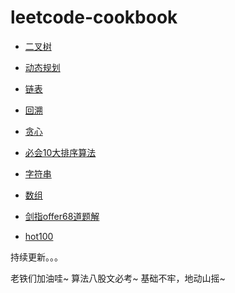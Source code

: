 # leetcode-cookbook


- [二叉树](https://gaowenxin95.github.io/leetcode-cookbook/二叉树专题.html)

- [动态规划](https://gaowenxin95.github.io/leetcode-cookbook/analysis/动态规划问题.html)

- [链表](https://gaowenxin95.github.io/leetcode-cookbook/analysis/链表问题.html)

- [回溯](https://gaowenxin95.github.io/leetcode-cookbook/analysis/回溯专题.html)

- [贪心](https://gaowenxin95.github.io/leetcode-cookbook/analysis/贪心专题.html)

- [必会10大排序算法](https://gaowenxin95.github.io/leetcode-cookbook/analysis/十大经典排序.html)

- [字符串](https://gaowenxin95.github.io/leetcode-cookbook/analysis/字符串专题.html)

- [数组](https://gaowenxin95.github.io/leetcode-cookbook/analysis/数组专题.html)

- [剑指offer68道题解](https://gaowenxin95.github.io/leetcode-cookbook/剑指offer题解.html)

- [hot100](https://gaowenxin95.github.io/leetcode-cookbook/剑指offer题解.html)



持续更新。。。

老铁们加油哇~
算法八股文必考~
基础不牢，地动山摇~
